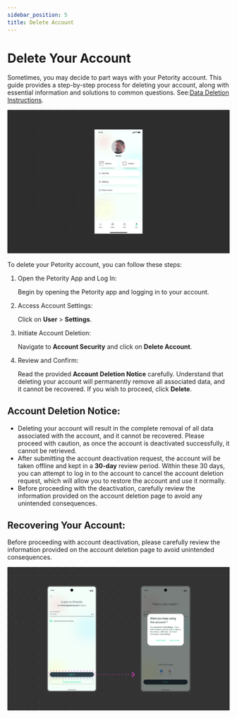 ```yaml
---
sidebar_position: 5
title: Delete Account
---
```


# Delete Your Account
Sometimes, you may decide to part ways with your Petority account. This guide provides a step-by-step process for deleting your account, along with essential information and solutions to common questions. See:[Data Deletion Instructions](/docs/data-deletion-instructions).

![delete account](/img/manage-account/Delete-Account.gif)

To delete your Petority account, you can follow these steps:
1. Open the Petority App and Log In:

    Begin by opening the Petority app and logging in to your account.
2. Access Account Settings:

    Click on **User** > **Settings**.
3. Initiate Account Deletion:

    Navigate to **Account Security** and click on **Delete Account**.
4. Review and Confirm:

    Read the provided **Account Deletion Notice** carefully. Understand that deleting your account will permanently remove all associated data, and it cannot be recovered. If you wish to proceed, click **Delete**.

## Account Deletion Notice: 
+ Deleting your account will result in the complete removal of all data associated with the account, and it cannot be recovered. Please proceed with caution, as once the account is deactivated successfully, it cannot be retrieved.
+ After submitting the account deactivation request, the account will be taken offline and kept in a **30-day** review period. Within these 30 days, you can attempt to log in to the account to cancel the account deletion request, which will allow you to restore the account and use it normally.
+ Before proceeding with the deactivation, carefully review the information provided on the account deletion page to avoid any unintended consequences.

## Recovering Your Account:
Before proceeding with account deactivation, please carefully review the information provided on the account deletion page to avoid unintended consequences.

![recover account](/img/manage-account/Recovering.jpg)

